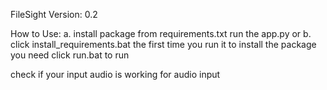FileSight
Version: 0.2

How to Use:
a.
    install package from requirements.txt
    run the app.py
or 
b. 
    click install_requirements.bat the first time you run it to install the package you need
    click run.bat to run

check if your input audio is working for audio input
